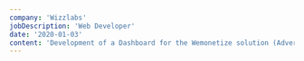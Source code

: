 ```yaml
---
company: 'Wizzlabs'
jobDescription: 'Web Developer'
date: '2020-01-03'
content: 'Development of a Dashboard for the Wemonetize solution (Advertising network)'
---
```

